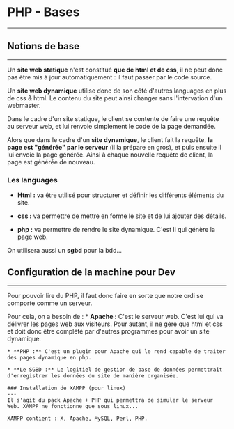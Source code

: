 # PHP - Bases
---

## Notions de base
---
Un **site web statique** n'est constitué **que de html et de css**, il ne peut donc pas être mis à jour automatiquement : il faut passer par le code source. 

Un **site web dynamique** utilise donc de son côté d'autres languages en plus de css & html. 
Le contenu du site peut ainsi changer sans l'intervation d'un webmaster. 

Dans le cadre d'un site statique, le client se contente de faire une requête au serveur web, et lui renvoie simplement le code de la page demandée. 

Alors que dans le cadre d'un **site dynamique**, le client fait la requête, **la page est "générée" par le serveur** (il la prépare en gros), et puis ensuite il lui envoie la page générée. 
Ainsi à chaque nouvelle requête de client, la page est générée de nouveau. 

### Les languages

* **Html :** va être utilisé pour structurer et définir les différents éléments du site. 

* **css :** va permettre de mettre en forme le site et de lui ajouter des détails. 

* **php :** va permettre de rendre le site dynamique. C'est li qui génère la page web.

On utilisera aussi un **sgbd** pour la bdd...

## Configuration de la machine pour Dev
---
Pour pouvoir lire du PHP, il faut donc faire en sorte que notre ordi se comporte comme un serveur.

Pour cela, on a besoin de : 
    * **Apache :** C'est le serveur web. C'est lui qui va délivrer les pages web aux visiteurs. Pour autant, il ne gère que html et css et doit donc être complété par d'autres programmes pour avoir un site dynamique. 

    * **PHP :** C'est un plugin pour Apache qui le rend capable de traiter des pages dynamique en php. 

    * **Le SGBD :** Le logitiel de gestion de base de données permettrait d'enregistrer les données du site de manière organisée. 

    ### Installation de XAMPP (pour linux)
    ---
    Il s'agit du pack Apache + PHP qui permettra de simuler le serveur Web. XAMPP ne fonctionne que sous linux...

    XAMPP contient : X, Apache, MySQL, Perl, PHP.